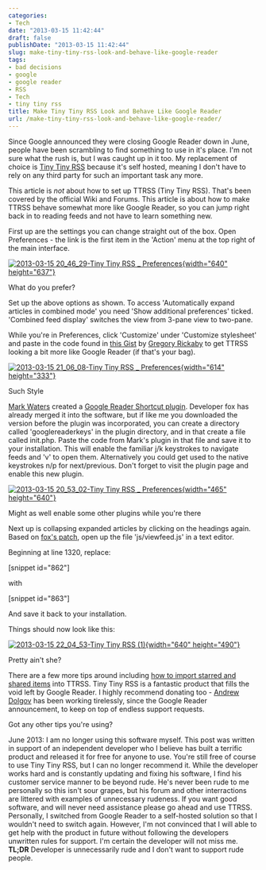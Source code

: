 ```yaml
---
categories:
- Tech
date: "2013-03-15 11:42:44"
draft: false
publishDate: "2013-03-15 11:42:44"
slug: make-tiny-tiny-rss-look-and-behave-like-google-reader
tags:
- bad decisions
- google
- google reader
- RSS
- Tech
- tiny tiny rss
title: Make Tiny Tiny RSS Look and Behave Like Google Reader
url: /make-tiny-tiny-rss-look-and-behave-like-google-reader/
---
```

Since Google announced they were closing Google Reader down in June,
people have been scrambling to find something to use in it's place. I'm
not sure what the rush is, but I was caught up in it too. My replacement
of choice is [Tiny Tiny RSS](http://tt-rss.org) because it's self
hosted, meaning I don't have to rely on any third party for such an
important task any more.

This article is *not* about how to set up TTRSS (Tiny Tiny RSS). That's
been covered by the official Wiki and Forums. This article is about how
to make TTRSS behave somewhat more like Google Reader, so you can jump
right back in to reading feeds and not have to learn something new.

First up are the settings you can change straight out of the box. Open
Preferences - the link is the first item in the 'Action' menu at the top
right of the main interface.

[![2013-03-15 20\_46\_29-Tiny Tiny RSS \_
Preferences](https://farm9.staticflickr.com/8085/8559598494_6de4ec7037_z.jpg){width="640"
height="637"}](http://www.flickr.com/photos/joshnunn/8559598494/ "2013-03-15 20_46_29-Tiny Tiny RSS _ Preferences by screenbeard, on Flickr")

What do you prefer?

Set up the above options as shown. To access 'Automatically expand
articles in combined mode' you need 'Show additional preferences'
ticked. 'Combined feed display' switches the view from 3-pane view to
two-pane.

While you're in Preferences, click 'Customize' under 'Customize
stylesheet' and paste in the code found in [this
Gist](https://gist.github.com/gregrickaby/5162386) by [Gregory
Rickaby](https://plus.google.com/115960795578445596136/posts/bkbQZXTqogf)
to get TTRSS looking a bit more like Google Reader (if that's your bag).

[![2013-03-15 21\_06\_08-Tiny Tiny RSS \_
Preferences](https://farm9.staticflickr.com/8249/8559616712_d1c56cb87f_z.jpg){width="614"
height="333"}](http://www.flickr.com/photos/joshnunn/8559616712/ "2013-03-15 21_06_08-Tiny Tiny RSS _ Preferences by screenbeard, on Flickr")

Such Style

[Mark
Waters](https://plus.google.com/101762947855555723549/posts/JwEpGNbhrV9)
created a [Google Reader Shortcut
plugin](https://github.com/gothfox/Tiny-Tiny-RSS/commit/3afc03b5308ab93e811fdeca6fd2a3c54ac8bbd8).
Developer fox has already merged it into the software, but if like me
you downloaded the version before the plugin was incorporated, you can
create a directory called 'googlereaderkeys' in the plugin directory,
and in that create a file called init.php. Paste the code from Mark's
plugin in that file and save it to your installation. This will enable
the familiar j/k keystrokes to navigate feeds and 'v' to open them.
Alternatively you could get used to the native keystrokes n/p for
next/previous. Don't forget to visit the plugin page and enable this new
plugin.

[![2013-03-15 20\_53\_02-Tiny Tiny RSS \_
Preferences](https://farm9.staticflickr.com/8099/8559601194_a56006f551_z.jpg){width="465"
height="640"}](http://www.flickr.com/photos/joshnunn/8559601194/ "2013-03-15 20_53_02-Tiny Tiny RSS _ Preferences by screenbeard, on Flickr")

Might as well enable some other plugins while you're there

Next up is collapsing expanded articles by clicking on the headings
again. Based on [fox's
patch](http://tt-rss.org/forum/viewtopic.php?t=1287&amp;p=5658#p5658),
open up the file 'js/viewfeed.js' in a text editor.

Beginning at line 1320, replace:

\[snippet id="862"\]

with

\[snippet id="863"\]

And save it back to your installation.

Things should now look like this:

[![2013-03-15 22\_04\_53-Tiny Tiny RSS
(1)](https://farm9.staticflickr.com/8234/8559695108_3741a4caf5_z.jpg){width="640"
height="490"}](http://www.flickr.com/photos/joshnunn/8559695108/ "2013-03-15 22_04_53-Tiny Tiny RSS (1) by screenbeard, on Flickr")

Pretty ain't she?

There are a few more tips around including [how to import starred and
shared items](http://tt-rss.org/forum/viewtopic.php?f=8&t=1087) into
TTRSS. Tiny Tiny RSS is a fantastic product that fills the void left by
Google Reader. I highly recommend donating too - [Andrew
Dolgov](https://plus.google.com/116488836544460016164/posts) has been
working tirelessly, since the Google Reader announcement, to keep on top
of endless support requests.

Got any other tips you're using?

<span class="update">June 2013: I am no longer using this software
myself. This post was written in support of an independent developer who
I believe has built a terrific product and released it for free for
anyone to use. You're still free of course to use Tiny Tiny RSS, but I
can no longer recommend it. While the developer works hard and is
constantly updating and fixing his software, I find his customer service
manner to be beyond rude. He's never been rude to me personally so this
isn't sour grapes, but his forum and other interractions are littered
with examples of unnecessary rudeness. If you want good software, and
will never need assistance please go ahead and use TTRSS. Personally, I
switched from Google Reader to a self-hosted solution so that I wouldn't
need to switch again. However, I'm not convinced that I will able to get
help with the product in future without following the developers
unwritten rules for support. I'm certain the developer will not miss me.
**TL;DR** Developer is unnecessarily rude and I don't want to support
rude people.</span>